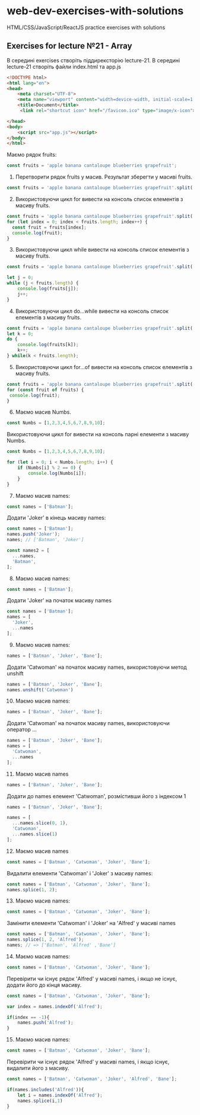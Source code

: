 # web-dev-exercises-with-solutions
HTML/CSS/JavaScript/ReactJS practice exercises with solutions
## Exercises for lecture №21 - Array

В середині exercises створіть піддирексторію lecture-21. В середині lecture-21 створіть файли index.html та app.js

```html
<!DOCTYPE html>
<html lang="en">
<head>
    <meta charset="UTF-8">
    <meta name="viewport" content="width=device-width, initial-scale=1.0">
    <title>Document</title>
	 <link rel="shortcut icon" href="/favicon.ico" type="image/x-icon">

</head>
<body>
    <script src="app.js"></script>
</body>
</html>

```

Маємо рядок fruits:
```js
const fruits = 'apple banana cantaloupe blueberries grapefruit';

```
1. Перетворити рядок fruits у масив. Результат зберегти у масиві fruits.
```js
const fruits = 'apple banana cantaloupe blueberries grapefruit'.split(', ');

```
2. Використовуючи цикл for вивести на консоль список елементів з масиву fruits.  

```js
const fruits = 'apple banana cantaloupe blueberries grapefruit'.split(', ');
for (let index = 0; index < fruits.length; index++) {
  const fruit = fruits[index];
  console.log(fruit);
}
```
3. Використовуючи цикл while вивести на консоль список елементів з масиву fruits.  
```js
const fruits = 'apple banana cantaloupe blueberries grapefruit'.split(', ');

let j = 0;
while (j < fruits.length) {
    console.log(fruits[j]);
    j++;
}

```

4. Використовуючи цикл do...while вивести на консоль список елементів з масиву fruits.  
```js
const fruits = 'apple banana cantaloupe blueberries grapefruit'.split(', ');
let k = 0;
do {
    console.log(fruits[k]);
    k++;
} while(k < fruits.length);
```
5. Використовуючи цикл for...of вивести на консоль список елементів з масиву fruits.  
```js
const fruits = 'apple banana cantaloupe blueberries grapefruit'.split(', ');
for (const fruit of fruits) {
 console.log(fruit);
}

```
6. Маємо масив Numbs. 

```js
const Numbs = [1,2,3,4,5,6,7,8,9,10];

```
Використовуючи цикл for вивести на консоль парні елементи з масиву Numbs.  

```js
const Numbs = [1,2,3,4,5,6,7,8,9,10];

for (let i = 0; i < Numbs.length; i++) {
    if (Numbs[i] % 2 == 0) {
        console.log(Numbs[i]);
    }
}

```

7. Маємо масив names:

```js
const names = ['Batman'];
```
Додати 'Joker' в кінець масиву names:

```js
const names = ['Batman'];
names.push('Joker');
names; // ['Batman', 'Joker']

const names2 = [
  ...names,
  'Batman',
];

```
8. Маємо масив names:

```js
const names = ['Batman'];
```
Додати 'Joker' на початок масиву names

```js
const names = ['Batman'];
names = [
  'Joker',
  ...names
];
```

9. Маємо масив names:

```js
names = ['Batman', 'Joker', 'Bane'];
```
Додати 'Catwoman' на початок масиву names, використовуючи метод unshift

```js
names = ['Batman', 'Joker', 'Bane'];
names.unshift('Catwoman')
```

10. Маємо масив names:

```js
names = ['Batman', 'Joker', 'Bane'];
```
Додати 'Catwoman' на початок масиву names, використовуючи оператор ...

```js
names = ['Batman', 'Joker', 'Bane'];
names = [
  'Catwoman',
  ...names
];
```

11. Маємо масив names

```js
names = ['Batman', 'Joker', 'Bane'];
```
Додати до names елемент 'Catwoman', розмістивши його з індексом 1 

```js
names = ['Batman', 'Joker', 'Bane'];

names = [
  ...names.slice(0, 1),
  'Catwoman',
  ...names.slice(1)
];

```

12. Маємо масив names

```js
const names = ['Batman', 'Catwoman', 'Joker', 'Bane'];
```
Видалити елементи 'Catwoman' і 'Joker' з масиву names:

```js
const names = ['Batman', 'Catwoman', 'Joker', 'Bane'];
names.splice(1, 2);
```

13. Маємо масив names:
```js
const names = ['Batman', 'Catwoman', 'Joker', 'Bane'];
```
Замінити елементи 'Catwoman' і 'Joker' на 'Alfred' у масиві names

```js
const names = ['Batman', 'Catwoman', 'Joker', 'Bane'];
names.splice(1, 2, 'Alfred');
names; // => ['Batman', 'Alfred' ,'Bane']
```

14. Маємо масив names:

```js
const names = ['Batman', 'Catwoman', 'Joker', 'Bane'];
```
Перевірити чи існує рядок 'Alfred' у масиві names, і якщо не існує, додати його до кінця масиву. 

```js
const names = ['Batman', 'Catwoman', 'Joker', 'Bane'];

var index = names.indexOf('Alfred');

if(index == -1){
    names.push('Alfred');
}
```

15. Маємо масив names:

```js
const names = ['Batman', 'Catwoman', 'Joker', 'Bane'];
```
Перевірити чи існує рядок 'Alfred' у масиві names, і якщо існує, видалити його з масиву. 

```js
const names = ['Batman', 'Catwoman', 'Joker', 'Alfred', 'Bane'];

if(names.includes('Alfred')){
    let i = names.indexOf('Alfred');
    names.splice(i,1)    
}

```
